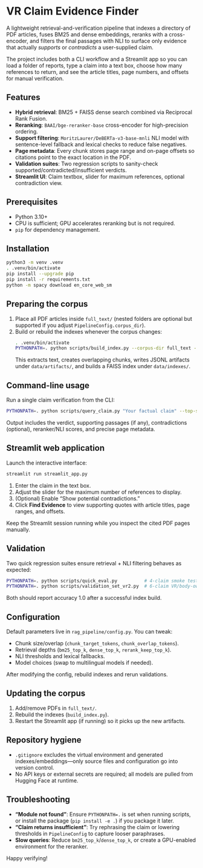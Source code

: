 # VR Claim Evidence Finder

A lightweight retrieval-and-verification pipeline that indexes a directory of PDF articles, fuses BM25 and dense embeddings, reranks with a cross-encoder, and filters the final passages with NLI to surface only evidence that actually *supports* or *contradicts* a user-supplied claim.

The project includes both a CLI workflow and a Streamlit app so you can load a folder of reports, type a claim into a text box, choose how many references to return, and see the article titles, page numbers, and offsets for manual verification.

## Features
- **Hybrid retrieval**: BM25 + FAISS dense search combined via Reciprocal Rank Fusion.
- **Reranking**: `BAAI/bge-reranker-base` cross-encoder for high-precision ordering.
- **Support filtering**: `MoritzLaurer/DeBERTa-v3-base-mnli` NLI model with sentence-level fallback and lexical checks to reduce false negatives.
- **Page metadata**: Every chunk stores page range and on-page offsets so citations point to the exact location in the PDF.
- **Validation suites**: Two regression scripts to sanity-check supported/contradicted/insufficient verdicts.
- **Streamlit UI**: Claim textbox, slider for maximum references, optional contradiction view.

## Prerequisites
- Python 3.10+
- CPU is sufficient; GPU accelerates reranking but is not required.
- `pip` for dependency management.

## Installation
```bash
python3 -m venv .venv
. .venv/bin/activate
pip install --upgrade pip
pip install -r requirements.txt
python -m spacy download en_core_web_sm
```

## Preparing the corpus
1. Place all PDF articles inside `full_text/` (nested folders are optional but supported if you adjust `PipelineConfig.corpus_dir`).
2. Build or rebuild the indexes whenever the corpus changes:
   ```bash
   . .venv/bin/activate
   PYTHONPATH=. python scripts/build_index.py --corpus-dir full_text --work-dir data
   ```
   This extracts text, creates overlapping chunks, writes JSONL artifacts under `data/artifacts/`, and builds a FAISS index under `data/indexes/`.

## Command-line usage
Run a single claim verification from the CLI:
```bash
PYTHONPATH=. python scripts/query_claim.py "Your factual claim" --top-supports 3
```
Output includes the verdict, supporting passages (if any), contradictions (optional), reranker/NLI scores, and precise page metadata.

## Streamlit web application
Launch the interactive interface:
```bash
streamlit run streamlit_app.py
```
1. Enter the claim in the text box.
2. Adjust the slider for the maximum number of references to display.
3. (Optional) Enable “Show potential contradictions.”
4. Click **Find Evidence** to view supporting quotes with article titles, page ranges, and offsets.

Keep the Streamlit session running while you inspect the cited PDF pages manually.

## Validation
Two quick regression suites ensure retrieval + NLI filtering behaves as expected:
```bash
PYTHONPATH=. python scripts/quick_eval.py          # 4-claim smoke test
PYTHONPATH=. python scripts/validation_set_vr2.py  # 6-claim VR/body-ownership set
```
Both should report accuracy 1.0 after a successful index build.

## Configuration
Default parameters live in `rag_pipeline/config.py`. You can tweak:
- Chunk size/overlap (`chunk_target_tokens`, `chunk_overlap_tokens`).
- Retrieval depths (`bm25_top_k`, `dense_top_k`, `rerank_keep_top_k`).
- NLI thresholds and lexical fallbacks.
- Model choices (swap to multilingual models if needed).

After modifying the config, rebuild indexes and rerun validations.

## Updating the corpus
1. Add/remove PDFs in `full_text/`.
2. Rebuild the indexes (`build_index.py`).
3. Restart the Streamlit app (if running) so it picks up the new artifacts.

## Repository hygiene
- `.gitignore` excludes the virtual environment and generated indexes/embeddings—only source files and configuration go into version control.
- No API keys or external secrets are required; all models are pulled from Hugging Face at runtime.

## Troubleshooting
- **“Module not found”**: Ensure `PYTHONPATH=.` is set when running scripts, or install the package (`pip install -e .`) if you package it later.
- **“Claim returns insufficient”**: Try rephrasing the claim or lowering thresholds in `PipelineConfig` to capture looser paraphrases.
- **Slow queries**: Reduce `bm25_top_k`/`dense_top_k`, or create a GPU-enabled environment for the reranker.

Happy verifying!

